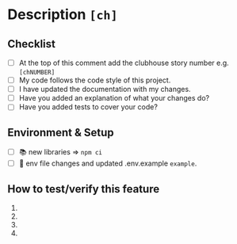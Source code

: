 # Description `[ch]`

## Checklist

-   [ ] At the top of this comment add the clubhouse story number e.g. `[chNUMBER]`
-   [ ] My code follows the code style of this project.
-   [ ] I have updated the documentation with my changes.
-   [ ] Have you added an explanation of what your changes do?
-   [ ] Have you added tests to cover your code?

## Environment & Setup

-   [ ] 📚 new libraries => `npm ci`
-   [ ] 📜 env file changes ​and updated .env.example `example`.

## How to test/verify this feature

1.

2.

3.

4.
